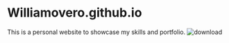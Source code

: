 # Williamovero.github.io
This is a personal website to showcase my skills and portfolio.
![download](https://user-images.githubusercontent.com/28306512/40263605-dcb5c53a-5ae2-11e8-844e-a18e45019fd5.png)
